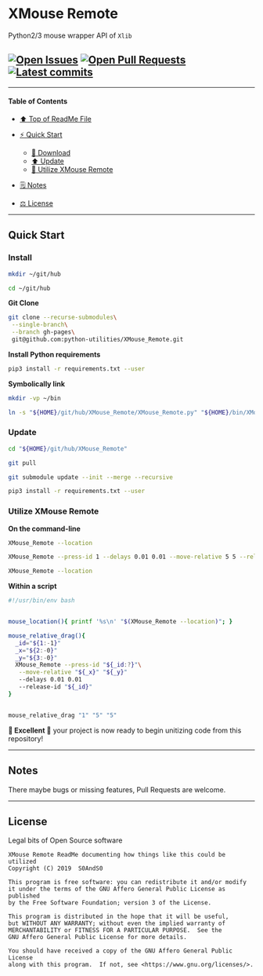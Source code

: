 # XMouse Remote
[heading__title]:
  #xmouse-remote
  "&#x2B06; Top of ReadMe File"


Python2/3 mouse wrapper API of `Xlib`


## [![Open Issues][badge__issues__xmouse_remote]][issues__xmouse_remote] [![Open Pull Requests][badge__pull_requests__xmouse_remote]][pull_requests__xmouse_remote] [![Latest commits][badge__commits__xmouse_remote__gh_pages]][commits__xmouse_remote__gh_pages]



------


#### Table of Contents


- [:arrow_up: Top of ReadMe File][heading__title]

- [:zap: Quick Start][heading__quick_start]

  - [:floppy_disk: Download][heading__install]
  - [:arrow_up: Update][heading__update]
  - [:shell: Utilize XMouse Remote][heading__utilize]

- [&#x1F5D2; Notes][heading__notes]

- [&#x2696; License][heading__license]


------



## Quick Start
[heading__quick_start]:
  #quick-start
  "&#x1F41A; Perhaps as easy as one, 2.0,..."


### Install
[heading__install]:
  #install
  "&#x1F4BE; It may be just this easy..."


```Bash
mkdir ~/git/hub

cd ~/git/hub
```


**Git Clone**


```Bash
git clone --recurse-submodules\
 --single-branch\
 --branch gh-pages\
 git@github.com:python-utilities/XMouse_Remote.git
```


**Install Python requirements**


```Bash
pip3 install -r requirements.txt --user
```


**Symbolically link**


```Bash
mkdir -vp ~/bin

ln -s "${HOME}/git/hub/XMouse_Remote/XMouse_Remote.py" "${HOME}/bin/XMouse_Remote"
```


### Update
[heading__update]:
  #update
  "&#x2B06; Updating source and dependencies tips"


```Bash
cd "${HOME}/git/hub/XMouse_Remote"

git pull

git submodule update --init --merge --recursive

pip3 install -r requirements.txt --user
```


### Utilize XMouse Remote
[heading__utilize]:
  #utilize-xmouse-remote
  "&#x1F41A; How to make use of this branch"


**On the command-line**


```Bash
XMouse_Remote --location

XMouse_Remote --press-id 1 --delays 0.01 0.01 --move-relative 5 5 --release-id 1

XMouse_Remote --location
```


**Within a script**


```Bash
#!/usr/bin/env bash


mouse_location(){ printf '%s\n' "$(XMouse_Remote --location)"; }

mouse_relative_drag(){
  _id="${1:-1}"
  _x="${2:-0}"
  _y="${3:-0}"
  XMouse_Remote --press-id "${_id:?}"\
   --move-relative "${_x}" "${_y}"
   --delays 0.01 0.01
   --release-id "${_id}"
}


mouse_relative_drag "1" "5" "5"
```


**:tada: Excellent :tada:** your project is now ready to begin unitizing code from this repository!


___


## Notes
[heading__notes]:
  #notes
  "&#x1F5D2; Additional resources and things to keep in mind when developing"


There maybe bugs or missing features, Pull Requests are welcome.

___


## License
[heading__license]:
  #license
  "&#x2696; Legal bits of Open Source software"


Legal bits of Open Source software


```
XMouse Remote ReadMe documenting how things like this could be utilized
Copyright (C) 2019  S0AndS0

This program is free software: you can redistribute it and/or modify
it under the terms of the GNU Affero General Public License as published
by the Free Software Foundation; version 3 of the License.

This program is distributed in the hope that it will be useful,
but WITHOUT ANY WARRANTY; without even the implied warranty of
MERCHANTABILITY or FITNESS FOR A PARTICULAR PURPOSE.  See the
GNU Affero General Public License for more details.

You should have received a copy of the GNU Affero General Public License
along with this program.  If not, see <https://www.gnu.org/licenses/>.
```



[badge__commits__xmouse_remote__gh_pages]:
  https://img.shields.io/github/last-commit/python-utilities/xmouse_remote/gh-pages.svg

[commits__xmouse_remote__gh_pages]:
  https://github.com/python-utilities/xmouse_remote/commits/gh-pages
  "&#x1F4DD; History of changes on this branch"


[xmouse_remote__community]:
  https://github.com/python-utilities/xmouse_remote/community
  "&#x1F331; Dedicated to functioning code"


[xmouse_remote__gh_pages]:
  https://github.com/python-utilities/xmouse_remote/tree/gh-pages
  "Source code examples hosted thanks to GitHub Pages!"


[badge__issues__xmouse_remote]:
  https://img.shields.io/github/issues/python-utilities/xmouse_remote.svg

[issues__xmouse_remote]:
  https://github.com/python-utilities/xmouse_remote/issues
  "&#x2622; Search for and _bump_ existing issues or open new issues for project maintainer to address."


[badge__pull_requests__xmouse_remote]:
  https://img.shields.io/github/issues-pr/python-utilities/xmouse_remote.svg

[pull_requests__xmouse_remote]:
  https://github.com/python-utilities/xmouse_remote/pulls
  "&#x1F3D7; Pull Request friendly, though please check the Community guidelines"
